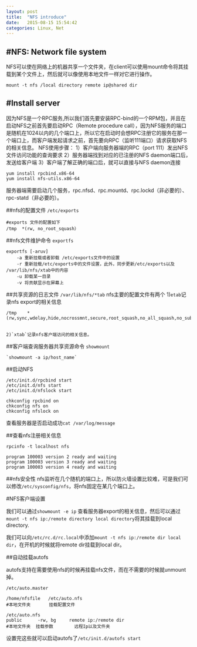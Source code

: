 ```yaml
---
layout: post
title:  "NFS introduce"
date:   2015-08-15 15:54:42
categories: Linux, Net
---
```


#NFS: Network file system
---
NFS可以使在网络上的机器共享一个文件夹，在client可以使用mount命令将其挂载到某个文件上，然后就可以像使用本地文件一样对它进行操作。
	
	mount -t nfs /local directory remote ip@shared dir

#Install server
---
因为NFS是一个RPC服务,所以我们首先要安装RPC-bind的一个RPM包，并且在启动NFS之前首先要启动RPC（Remote procedure call），因为NFS服务的端口是随机在1024以内的几个端口上，所以它在启动时会想RPC注册它的服务在那一个端口上，而客户端发起请求之前，首先要向RPC（监听111端口）请求获取NFS的相关信息。
NFS使用步骤：
	1）客户端向服务器端的RPC（port 111）发出NFS文件访问功能的查询要求
	2）服务器端找到对应的已注册的NFS daemon端口后，发送给客户端
	3）客户端了解正确的端口后，就可以直接与NFS daemon连接

	yum install rpcbind.x86-64
	yum install nfs-utils.x86-64

服务器端需要启动几个服务，rpc.nfsd、rpc.mountd、rpc.lockd（非必要的）、rpc-statd（非必要的）。	

##nfs的配置文件 `/etc/exports`
	
	#exports 文件的配置如下
	/tmp  *(rw, no_root_squash） 

##nfs文件维护命令 `exportfs`

	exportfs [-aruv]
		-a 重新挂载或者卸载 /etc/exports文件中的设置
		-r 重新挂载/etc/exports中的文件设置，此外，同步更新/etc/exports以及 /var/lib/nfs/xtab中的内容
		-u 卸载某一目录
		-v 将贡献显示在屏幕上

##共享资源的日志文件 `/var/lib/nfs/*tab`
nfs主要的配置文件有两个
	1)`etab`记录nfs export的相关信息

	/tmp	*(rw,sync,wdelay,hide,nocrossmnt,secure,root_squash,no_all_squash,no_subtree_check,secure_locks,acl,anonuid=65534,anongid=65534,sec=sys,rw,root_squash,no_all_squash)
	

	2)`xtab`记录nfs客户端访问的相关信息。

##客户端查询服务器共享资源命令 `showmount`

	`showmount -a ip/host_name`

##启动NFS

	/etc/init.d/rpcbind start
	/etc/init.d/nfs start
	/etc/init.d/nfslock start

	chkconfig rpcbind on
	chkconfig nfs on
	chkconfig nfslock on

查看服务器是否启动成功`cat /var/log/message`

##查看nfs注册相关信息

	rpcinfo -t localhost nfs

	program 100003 version 2 ready and waiting
	program 100003 version 3 ready and waiting
	program 100003 version 4 ready and waiting
	

##nfs安全性 
	nfs监听在几个随机的端口上，所以防火墙设置比较难，可是我们可以修改`/etc/sysconfig/nfs`，将nfs固定在某几个端口上。


#NFS客户端设置

我们可以通过`showmount -e ip` 查看服务器export的相关信息，然后可以通过`mount -t nfs ip:/remote directory local directory`将其挂载到local directory.

我们可以向`/etc/rc.d/rc.local`中添加`mount -t nfs ip:/remote dir local dir`，在开机的时候就将remote dir挂载到local dir。

##自动挂载autofs

autofs支持在需要使用nfs的时候再挂载nfs文件，而在不需要的时候就unmount掉。

	/etc/auto.master

	/home/nfsfile	/etc/auto.nfs
	#本地文件夹       挂载配置文件

	/etc/auto.nfs
	public		-rw, bg 	remote ip:/remote dir
	#本地文件夹	挂载参数		远程Ip以及文件夹

设置完这些就可以启动autofs了`/etc/init.d/autofs start`


